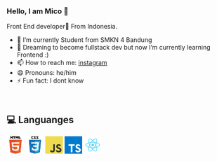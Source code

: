 ### Hello, I am Mico  👋
Front End developer🎯 From Indonesia.

- 🔭 I’m currently Student from SMKN 4 Bandung
- 🌱 Dreaming to become fullstack dev but now I’m currently learning Frontend :)
- 📫 How to reach me: [instagram](https://www.instagram.com/mico_feb/)
- 😄 Pronouns: he/him
- ⚡ Fun fact: I dont know


<br/>

## 💻 Languanges 


<code><img height="40" src="https://raw.githubusercontent.com/github/explore/80688e429a7d4ef2fca1e82350fe8e3517d3494d/topics/html/html.png"></code>
<code><img height="40" src="https://raw.githubusercontent.com/github/explore/80688e429a7d4ef2fca1e82350fe8e3517d3494d/topics/css/css.png"></code>
<code><img height="40" src="https://raw.githubusercontent.com/github/explore/80688e429a7d4ef2fca1e82350fe8e3517d3494d/topics/javascript/javascript.png"></code>
<code><img height="40" src="https://raw.githubusercontent.com/github/explore/80688e429a7d4ef2fca1e82350fe8e3517d3494d/topics/typescript/typescript.png"></code>
<code><img height="40" src="https://raw.githubusercontent.com/github/explore/80688e429a7d4ef2fca1e82350fe8e3517d3494d/topics/react/react.png"></code>


<br/>
